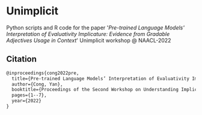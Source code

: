 # Unimplicit

Python scripts and R code for the paper '_Pre-trained Language Models' Interpretation of Evaluativity Implicature: Evidence from Gradable Adjectives Usage in Context_' Unimplicit workshop @ NAACL-2022

## Citation
```tex
@inproceedings{cong2022pre,
  title={Pre-trained Language Models’ Interpretation of Evaluativity Implicature: Evidence from Gradable Adjectives Usage in Context},
  author={Cong, Yan},
  booktitle={Proceedings of the Second Workshop on Understanding Implicit and Underspecified Language},
  pages={1--7},
  year={2022}
}
```
